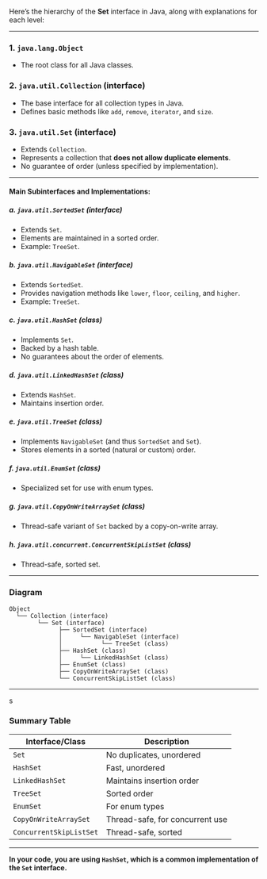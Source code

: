 Here’s the hierarchy of the **Set** interface in Java, along with explanations for each level:

---

### 1. `java.lang.Object`
- The root class for all Java classes.

### 2. `java.util.Collection` (interface)
- The base interface for all collection types in Java.
- Defines basic methods like `add`, `remove`, `iterator`, and `size`.

### 3. `java.util.Set` (interface)
- Extends `Collection`.
- Represents a collection that **does not allow duplicate elements**.
- No guarantee of order (unless specified by implementation).

---

#### Main Subinterfaces and Implementations:

##### a. `java.util.SortedSet` (interface)
- Extends `Set`.
- Elements are maintained in a sorted order.
- Example: `TreeSet`.

##### b. `java.util.NavigableSet` (interface)
- Extends `SortedSet`.
- Provides navigation methods like `lower`, `floor`, `ceiling`, and `higher`.
- Example: `TreeSet`.

##### c. `java.util.HashSet` (class)
- Implements `Set`.
- Backed by a hash table.
- No guarantees about the order of elements.

##### d. `java.util.LinkedHashSet` (class)
- Extends `HashSet`.
- Maintains insertion order.

##### e. `java.util.TreeSet` (class)
- Implements `NavigableSet` (and thus `SortedSet` and `Set`).
- Stores elements in a sorted (natural or custom) order.

##### f. `java.util.EnumSet` (class)
- Specialized set for use with enum types.

##### g. `java.util.CopyOnWriteArraySet` (class)
- Thread-safe variant of `Set` backed by a copy-on-write array.

##### h. `java.util.concurrent.ConcurrentSkipListSet` (class)
- Thread-safe, sorted set.

---

### **Diagram**

```
Object
  └── Collection (interface)
        └── Set (interface)
              ├── SortedSet (interface)
              │     └── NavigableSet (interface)
              │           └── TreeSet (class)
              ├── HashSet (class)
              │     └── LinkedHashSet (class)
              ├── EnumSet (class)
              ├── CopyOnWriteArraySet (class)
              └── ConcurrentSkipListSet (class)
```

---
s
### **Summary Table**

| Interface/Class                | Description                                      |
|------------------------------- |-------------------------------------------------|
| `Set`                          | No duplicates, unordered                        |
| `HashSet`                      | Fast, unordered                                 |
| `LinkedHashSet`                | Maintains insertion order                       |
| `TreeSet`                      | Sorted order                                    |
| `EnumSet`                      | For enum types                                  |
| `CopyOnWriteArraySet`          | Thread-safe, for concurrent use                 |
| `ConcurrentSkipListSet`        | Thread-safe, sorted                             |

---

**In your code, you are using `HashSet`, which is a common implementation of the `Set` interface.**